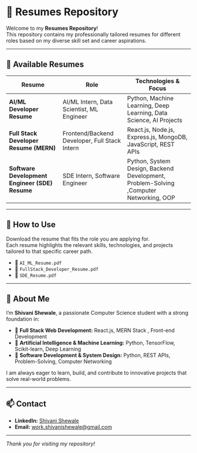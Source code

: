 # 📄 Resumes Repository

Welcome to my **Resumes Repository**!  
This repository contains my professionally tailored resumes for different roles based on my diverse skill set and career aspirations.

---

## 💼 Available Resumes

| Resume                                | Role                                | Technologies & Focus                                                |
|---------------------------------------|--------------------------------------|---------------------------------------------------------------------|
| **AI/ML Developer Resume**            | AI/ML Intern, Data Scientist, ML Engineer | Python, Machine Learning, Deep Learning, Data Science, AI Projects   |
| **Full Stack Developer Resume (MERN)**| Frontend/Backend Developer, Full Stack Intern | React.js, Node.js, Express.js, MongoDB, JavaScript, REST APIs        |
| **Software Development Engineer (SDE) Resume** | SDE Intern, Software Engineer         | Python, System Design, Backend Development, Problem-Solving ,Computer Networking, OOP  |

---

## 🚀 How to Use

Download the resume that fits the role you are applying for.  
Each resume highlights the relevant skills, technologies, and projects tailored to that specific career path.

- 📂 `AI_ML_Resume.pdf`
- 📂 `FullStack_Developer_Resume.pdf`
- 📂 `SDE_Resume.pdf`

---

## 📌 About Me

I’m **Shivani Shewale**, a passionate Computer Science student with a strong foundation in:

- 🔹 **Full Stack Web Development:** React.js, MERN Stack , Front-end Development
- 🔹 **Artificial Intelligence & Machine Learning:** Python, TensorFlow, Scikit-learn, Deep Learning
- 🔹 **Software Development & System Design:** Python, REST APIs, Problem-Solving, Computer Networking

I am always eager to learn, build, and contribute to innovative projects that solve real-world problems.

---

## 📫 Contact

- **LinkedIn:** [Shivani Shewale]((https://www.linkedin.com/in/shivani-shewale-674384352/))
- **Email:** work.shivanishewale@gmail.com

---

*Thank you for visiting my repository!*
